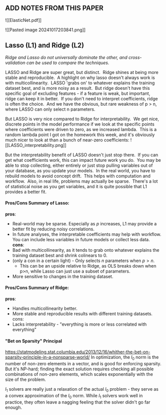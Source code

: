 ## ADD NOTES FROM THIS PAPER
![[ElasticNet.pdf]]

![[Pasted image 20241017203841.png]]

## Lasso (L1) and Ridge (L2)
*Ridge and Lasso do not universally dominate the other, and cross-validation can be used to compare the techniques.*

LASSO and Ridge are super great, but distinct.  Ridge shines at being more stable and reproducible.  A highlight on why lasso doesn't always work is with multicollinearity.  LASSO 'grabs on' to whatever explains the training dataset best, and is more noisy as a result.  But ridge doesn't have this specific goal of excluding features - if a feature is weak, but important, ridge can keep it in better.  If you don't need to interpret coefficients, ridge is often the choice.  And we have the obvious, but rare weakness of p > n, where LASSO can only select n parameters.

But LASSO is very nice compared to Ridge for interpretability.  We get nice, discrete points in the model performance if we look at the specific points where coefficients were driven to zero, as we increased lambda.  This is a random lambda point I got on the homework this week, and it's obviously much nicer to look at than a bunch of near-zero coefficients:
![[LASSO_interpretability.png]]

But the interpretability benefit of LASSO doesn't just stop there.  If you can get what coefficients work, this can impact future work you do.  You may be able to stop collecting, either entirely or just stop pulling variables out of your database, as you update your models.  In the real world, you have to rebuild models to avoid concept drift.  This helps with computation and workflow.  Also, in real life, problems may actually be sparse.  There's a lot of statistical noise as you get variables, and it is quite possible that L1 provides a better fit.
#### Pros/Cons Summary of Lasso:
**pros**:
- Real-world may be sparse.  Especially as $p$ increases, L1 may provide a better fit by reducing noisy correlations.
- In future analyses, the interpretable coefficients may help with workflow.  You can include less variables in future models or collect less data.
**cons**:
- Bad with multicollinearity, as it tends to grab onto whatever explains the training dataset best and shrink colinears to 0.
- (only a con in a certain light) - Only selects $n$ parameters when $p > n$.
	- This can be an upside relative to Ridge, as OLS breaks down when p>n, while Lasso can just use a subset of parameters.
- More sensitive to changes in the training dataset.
#### Pros/Cons Summary of Ridge:
**pros**:
- Handles multicollinearity better.
- More stable and reproducible results with different training datasets.
cons:
- Lacks interpretability - "everything is more or less correlated with everything"

#### "Bet on Sparsity" Principal
https://statmodeling.stat.columbia.edu/2013/12/16/whither-the-bet-on-sparsity-principle-in-a-nonsparse-world/
In optimization, the $l_0$ norm is the number of non-zero elements in a vector, and is good for enforcing sparsity.  But it's NP-hard; finding the exact solution requires checking all possible combinations of non-zero elements, which scales exponentially with the size of the problem.

$l_1$ solvers are really just a relaxation of the actual $l_0$ problem - they serve as a convex approximation of the $l_0$ norm.  While $l_1$ solvers work well in practice, they often leave a nagging feeling that the solver didn't go far enough.